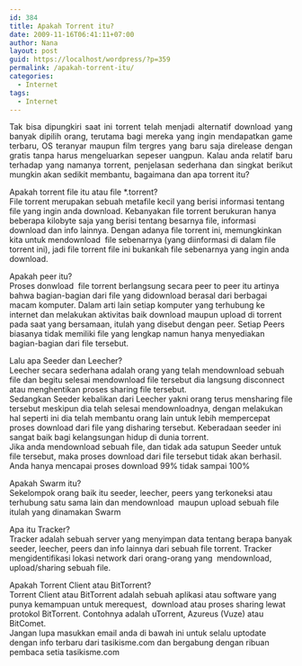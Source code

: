 ```yaml
---
id: 384
title: Apakah Torrent itu?
date: 2009-11-16T06:41:11+07:00
author: Nana
layout: post
guid: https://localhost/wordpress/?p=359
permalink: /apakah-torrent-itu/
categories:
  - Internet
tags:
  - Internet
---
```

<p style="text-align: justify;">
  Tak bisa dipungkiri saat ini torrent telah menjadi alternatif download yang banyak dipilih orang, terutama bagi mereka yang ingin mendapatkan game terbaru, OS teranyar maupun film tergres yang baru saja direlease dengan gratis tanpa harus mengeluarkan sepeser uangpun. Kalau anda relatif baru terhadap yang namanya torrent, penjelasan sederhana dan singkat berikut mungkin akan sedikit membantu, bagaimana dan apa torrent itu?
</p>

Apakah torrent file itu atau file *.torrent?  
File torrent merupakan sebuah metafile kecil yang berisi informasi tentang file yang ingin anda download. Kebanyakan file torrent berukuran hanya beberapa kilobyte saja yang berisi tentang besarnya file, informasi download dan info lainnya. Dengan adanya file torrent ini, memungkinkan kita untuk mendownload  file sebenarnya (yang diinformasi di dalam file torrent ini), jadi file torrent file ini bukankah file sebenarnya yang ingin anda download.

Apakah peer itu?  
Proses donwload  file torrent berlangsung secara peer to peer itu artinya bahwa bagian-bagian dari file yang didownload berasal dari berbagai macam komputer. Dalam arti lain setiap komputer yang terhubung ke internet dan melakukan aktivitas baik download maupun upload di torrent pada saat yang bersamaan, itulah yang disebut dengan peer. Setiap Peers biasanya tidak memiliki file yang lengkap namun hanya menyediakan bagian-bagian dari file tersebut.

Lalu apa Seeder dan Leecher?  
Leecher secara sederhana adalah orang yang telah mendownload sebuah file dan begitu selesai mendownload file tersebut dia langsung disconnect atau menghentikan proses sharing file tersebut.  
Sedangkan Seeder kebalikan dari Leecher yakni orang terus mensharing file tersebut meskipun dia telah selesai mendownloadnya, dengan melakukan hal seperti ini dia telah membantu orang lain untuk lebih mempercepat proses download dari file yang disharing tersebut. Keberadaan seeder ini sangat baik bagi kelangsungan hidup di dunia torrent.  
Jika anda mendownload sebuah file, dan tidak ada satupun Seeder untuk file tersebut, maka proses download dari file tersebut tidak akan berhasil. Anda hanya mencapai proses download 99% tidak sampai 100%

Apakah Swarm itu?  
Sekelompok orang baik itu seeder, leecher, peers yang terkoneksi atau terhubung satu sama lain dan mendownload  maupun upload sebuah file itulah yang dinamakan Swarm

Apa itu Tracker?  
Tracker adalah sebuah server yang menyimpan data tentang berapa banyak seeder, leecher, peers dan info lainnya dari sebuah file torrent. Tracker mengidentifikasi lokasi network dari orang-orang yang  mendownload, upload/sharing sebuah file.

Apakah Torrent Client atau BitTorrent?  
Torrent Client atau BitTorrent adalah sebuah aplikasi atau software yang punya kemampuan untuk merequest,  download atau proses sharing lewat protokol BitTorrent. Contohnya adalah uTorrent, Azureus (Vuze) atau BitComet.  
Jangan lupa masukkan email anda di bawah ini untuk selalu uptodate dengan info terbaru dari tasikisme.com dan bergabung dengan ribuan pembaca setia tasikisme.com